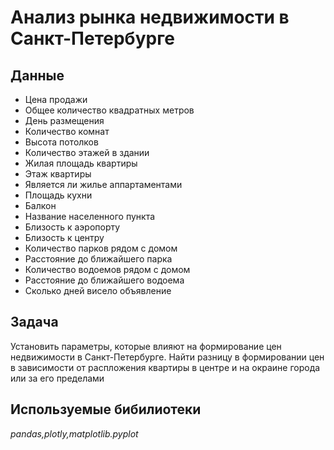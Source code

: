 # Анализ рынка недвижимости в Санкт-Петербурге
## Данные
- Цена продажи
- Общее количество квадратных метров
- День размещения
- Количество комнат
- Высота потолков
- Количество этажей в здании
- Жилая площадь квартиры
- Этаж квартиры
- Является ли жилье аппартаментами
- Площадь кухни
- Балкон
- Название населенного пункта 
- Близость к аэропорту
- Близость к центру
- Количество парков рядом с домом
- Расстояние до ближайшего парка
- Количество водоемов рядом с домом
- Расстояние до ближайшего водоема
- Сколько дней висело объявление 
## Задача
Установить параметры, которые влияют на формирование цен недвижимости в Санкт-Петербурге. Найти разницу в формировании цен в зависимости от распложения квартиры в центре и на окраине города или за его пределами
## Используемые бибилиотеки
*pandas,plotly,matplotlib.pyplot*
